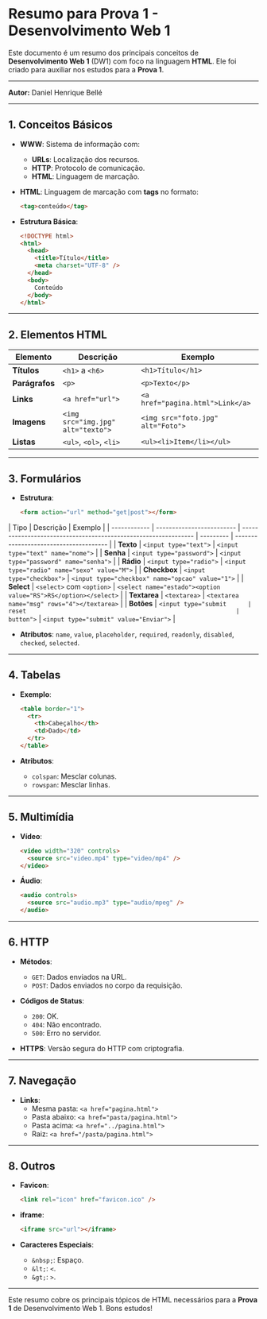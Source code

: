 # Resumo para Prova 1 - Desenvolvimento Web 1

Este documento é um resumo dos principais conceitos de **Desenvolvimento Web 1**
(DW1) com foco na linguagem **HTML**. Ele foi criado para auxiliar nos estudos
para a **Prova 1**.

---

**Autor:** Daniel Henrique Bellé

---

## 1. Conceitos Básicos

- **WWW**: Sistema de informação com:

  - **URLs**: Localização dos recursos.
  - **HTTP**: Protocolo de comunicação.
  - **HTML**: Linguagem de marcação.

- **HTML**: Linguagem de marcação com **tags** no formato:

  ```html
  <tag>conteúdo</tag>
  ```

- **Estrutura Básica**:
  ```html
  <!DOCTYPE html>
  <html>
    <head>
      <title>Título</title>
      <meta charset="UTF-8" />
    </head>
    <body>
      Conteúdo
    </body>
  </html>
  ```

---

## 2. Elementos HTML

| Elemento       | Descrição                         | Exemplo                           |
| -------------- | --------------------------------- | --------------------------------- |
| **Títulos**    | `<h1>` a `<h6>`                   | `<h1>Título</h1>`                 |
| **Parágrafos** | `<p>`                             | `<p>Texto</p>`                    |
| **Links**      | `<a href="url">`                  | `<a href="pagina.html">Link</a>`  |
| **Imagens**    | `<img src="img.jpg" alt="texto">` | `<img src="foto.jpg" alt="Foto">` |
| **Listas**     | `<ul>`, `<ol>`, `<li>`            | `<ul><li>Item</li></ul>`          |

---

## 3. Formulários

- **Estrutura**:
  ```html
  <form action="url" method="get|post"></form>
  ```

| Tipo         | Descrição                 | Exemplo                                                         |
| ------------ | ------------------------- | --------------------------------------------------------------- | --------- | -------------------------------------- |
| **Texto**    | `<input type="text">`     | `<input type="text" name="nome">`                               |
| **Senha**    | `<input type="password">` | `<input type="password" name="senha">`                          |
| **Rádio**    | `<input type="radio">`    | `<input type="radio" name="sexo" value="M">`                    |
| **Checkbox** | `<input type="checkbox">` | `<input type="checkbox" name="opcao" value="1">`                |
| **Select**   | `<select>` com `<option>` | `<select name="estado"><option value="RS">RS</option></select>` |
| **Textarea** | `<textarea>`              | `<textarea name="msg" rows="4"></textarea>`                     |
| **Botões**   | `<input type="submit      | reset                                                           | button">` | `<input type="submit" value="Enviar">` |

- **Atributos**: `name`, `value`, `placeholder`, `required`, `readonly`,
  `disabled`, `checked`, `selected`.

---

## 4. Tabelas

- **Exemplo**:

  ```html
  <table border="1">
    <tr>
      <th>Cabeçalho</th>
      <td>Dado</td>
    </tr>
  </table>
  ```

- **Atributos**:
  - `colspan`: Mesclar colunas.
  - `rowspan`: Mesclar linhas.

---

## 5. Multimídia

- **Vídeo**:

  ```html
  <video width="320" controls>
    <source src="video.mp4" type="video/mp4" />
  </video>
  ```

- **Áudio**:
  ```html
  <audio controls>
    <source src="audio.mp3" type="audio/mpeg" />
  </audio>
  ```

---

## 6. HTTP

- **Métodos**:

  - `GET`: Dados enviados na URL.
  - `POST`: Dados enviados no corpo da requisição.

- **Códigos de Status**:

  - `200`: OK.
  - `404`: Não encontrado.
  - `500`: Erro no servidor.

- **HTTPS**: Versão segura do HTTP com criptografia.

---

## 7. Navegação

- **Links**:
  - Mesma pasta: `<a href="pagina.html">`
  - Pasta abaixo: `<a href="pasta/pagina.html">`
  - Pasta acima: `<a href="../pagina.html">`
  - Raiz: `<a href="/pasta/pagina.html">`

---

## 8. Outros

- **Favicon**:

  ```html
  <link rel="icon" href="favicon.ico" />
  ```

- **iframe**:

  ```html
  <iframe src="url"></iframe>
  ```

- **Caracteres Especiais**:
  - `&nbsp;`: Espaço.
  - `&lt;`: `<`.
  - `&gt;`: `>`.

---

Este resumo cobre os principais tópicos de HTML necessários para a **Prova 1**
de Desenvolvimento Web 1. Bons estudos!
